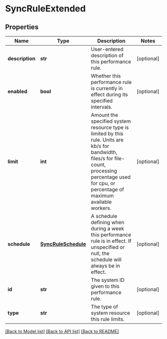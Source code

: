 # SyncRuleExtended

## Properties
Name | Type | Description | Notes
------------ | ------------- | ------------- | -------------
**description** | **str** | User-entered description of this performance rule. | [optional] 
**enabled** | **bool** | Whether this performance rule is currently in effect during its specified intervals. | [optional] 
**limit** | **int** | Amount the specified system resource type is limited by this rule.  Units are kb/s for bandwidth, files/s for file-count, processing percentage used for cpu, or percentage of maximum available workers. | [optional] 
**schedule** | [**SyncRuleSchedule**](SyncRuleSchedule.md) | A schedule defining when during a week this performance rule is in effect.  If unspecified or null, the schedule will always be in effect. | [optional] 
**id** | **str** | The system ID given to this performance rule. | [optional] 
**type** | **str** | The type of system resource this rule limits. | [optional] 

[[Back to Model list]](../README.md#documentation-for-models) [[Back to API list]](../README.md#documentation-for-api-endpoints) [[Back to README]](../README.md)


